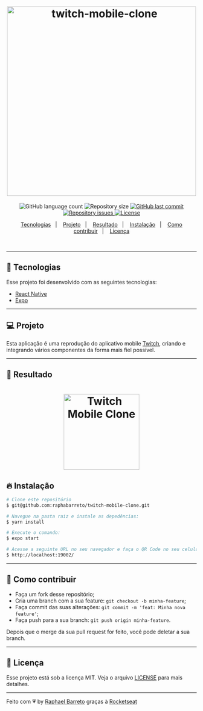 <h1 align="center">
  <img alt="twitch-mobile-clone" title="#delicinha" src="https://res.cloudinary.com/raphael-barreto/image/upload/v1599410749/.github/logo.png" width="500px"  />

</h1>

<p align="center">
  <img alt="GitHub language count" src="https://img.shields.io/github/languages/count/raphabarreto/twitch-mobile-clone">

  <img alt="Repository size" src="https://img.shields.io/github/repo-size/raphabarreto/twitch-mobile-clone">

  <a href="https://github.com/raphabarreto/twitch-mobile-clone/commits/master">
    <img alt="GitHub last commit" src="https://img.shields.io/github/last-commit/raphabarreto/twitch-mobile-clone">
  </a>

  <a href="https://github.com/raphabarreto/twitch-mobile-clone/issues">
    <img alt="Repository issues" src="https://img.shields.io/github/issues/raphabarreto/twitch-mobile-clone">
  </a>

  <a href="https://github.com/raphabarreto/twitch-mobile-clone/blob/master/LICENSE.md">
    <img alt="License" src="https://img.shields.io/badge/license-MIT-brightgreen">
  <a>
</p>

<p align="center">
  <a href="#-tecnologias">Tecnologias</a>&nbsp;&nbsp;&nbsp;|&nbsp;&nbsp;&nbsp;
  <a href="#-projeto">Projeto</a>&nbsp;&nbsp;&nbsp;|&nbsp;&nbsp;&nbsp;
  <a href="#-resultado">Resultado</a>&nbsp;&nbsp;&nbsp;|&nbsp;&nbsp;&nbsp;
  <a href="#-instalação">Instalação</a>&nbsp;&nbsp;&nbsp;|&nbsp;&nbsp;&nbsp;
  <a href="#-instalação">Como contribuir</a>&nbsp;&nbsp;&nbsp;|&nbsp;&nbsp;&nbsp;
  <a href="#-licença">Licença</a>
</p>

<br>

---
## 🚀 Tecnologias

Esse projeto foi desenvolvido com as seguintes tecnologias:

- [React Native](https://facebook.github.io/react-native/)
- [Expo](https://expo.io/)
---

## 💻 Projeto
Esta aplicação é uma reprodução do aplicativo mobile [Twitch](https://www.twitch.tv/), criando e integrando vários componentes da forma mais fiel possível.

---

## 📱 Resultado
<h1 align="center">
    <img alt="Twitch Mobile Clone" title="#delicinha" src="https://res.cloudinary.com/raphael-barreto/image/upload/v1599413547/.github/twitch-mobile-clone.gif?raw=true" width="200px" />
</h1>



## 🔥 Instalação

```bash
# Clone este repositório
$ git@github.com:raphabarreto/twitch-mobile-clone.git

# Navegue na pasta raiz e instale as depedências:
$ yarn install

# Execute o comando:
$ expo start

# Acesse a seguinte URL no seu navegador e faça o QR Code no seu celular:
$ http://localhost:19002/
```

---

## 🤔 Como contribuir

- Faça um fork desse repositório;
- Cria uma branch com a sua feature: `git checkout -b minha-feature`;
- Faça commit das suas alterações: `git commit -m 'feat: Minha nova feature'`;
- Faça push para a sua branch: `git push origin minha-feature`.

Depois que o merge da sua pull request for feito, você pode deletar a sua branch.

---

## 🧾 Licença

Esse projeto está sob a licença MIT. Veja o arquivo [LICENSE](LICENSE.md) para mais detalhes.

---

Feito com 💗 by [Raphael Barreto](https://bit.ly/contato-linkedin) graças à [Rocketseat](https://www.youtube.com/watch?v=bJVp_vlvMwQ)
